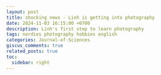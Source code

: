 ```yaml
---
layout: post
title: shocking news - Linh is getting into photography
date: 2024-11-03 16:15:00 +0700
description: Linh's first step to learn photography
tags: nerdies photography hobbies english
categories: Journal-of-Sciences
giscus_comments: true
related_posts: true
toc:
  sidebar: right
---
```


